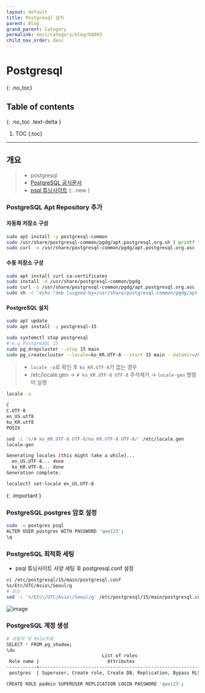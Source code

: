 ```yaml
---
layout: default
title: Postgresql 설치
parent: Blog
grand_parent: Category
permalink: docs/category/blog/b0093
child_nav_order: desc
---
```

# Postgresql
{: .no_toc}

## Table of contents
{: .no_toc .text-delta }

1. TOC
{:toc}

---
## 개요

> - postgresql
> - [PostgreSQL 공식문서](https://www.postgresql.org/download/linux/ubuntu/)
> - [psql 튜닝사이트](https://pgtune.leopard.in.ua/)
{: .new }

### PostgreSQL Apt Repository 추가

#### **자동화 저장소 구성**

```bash
sudo apt install -y postgresql-common
sudo /usr/share/postgresql-common/pgdg/apt.postgresql.org.sh | printf "\n" | read
sudo curl -o /usr/share/postgresql-common/pgdg/apt.postgresql.org.asc --fail https://www.postgresql.org/media/keys/ACCC4CF8.asc
```

#### **수동 저장소 구성**

```bash
sudo apt install curl ca-certificates
sudo install -d /usr/share/postgresql-common/pgdg
sudo curl -o /usr/share/postgresql-common/pgdg/apt.postgresql.org.asc --fail https://www.postgresql.org/media/keys/ACCC4CF8.asc
sudo sh -c 'echo "deb [signed-by=/usr/share/postgresql-common/pgdg/apt.postgresql.org.asc] https://apt.postgresql.org/pub/repos/apt $(lsb_release -cs)-pgdg main" > /etc/apt/sources.list.d/pgdg.list'
```

#### **PostgreSQL 설치**

```bash
sudo apt update
sudo apt install -y postgresql-15
```

```bash
sudo systemctl stop postgresql
# e.g PostgreSQL 15
sudo pg_dropcluster --stop 15 main
sudo pg_createcluster --locale=ko_KR.UTF-8 --start 15 main --datadir=/data/postgresql/15/main
```

> - `locale -a`로 확인 후 `ko_KR.UTF-8`가 없는 경우
> - /etc/locale.gen → `# ko_KR.UTF-8 UTF-8` 주석제거 → `locale-gen` 명령어 실행
>
```bash
locale -a
```
>  
```bash
C
C.UTF-8
en_US.utf8
ko_KR.utf8
POSIX
```
> 
```bash
sed -i 's/# ko_KR.UTF-8 UTF-8/ko_KR.UTF-8 UTF-8/' /etc/locale.gen
locale-gen
```
>  
```bash
Generating locales (this might take a while)...
  en_US.UTF-8... done
  ko_KR.UTF-8... done
Generation complete.
```
>
```bash
localectl set-locale en_US.UTF-8
```
>
{: .important }

### PostgreSQL postgres 암호 설정

```bash
sudo -u postgres psql
ALTER USER postgres WITH PASSWORD 'qwe123';
\q
```

### PostgreSQL 최적화 세팅

- psql 튜닝사이트 사양 세팅 후 postgresql.conf 설정
```bash
vi /etc/postgresql/15/main/postgresql.conf
%s/Etc/UTC/Asia\/Seoul/g
# 또는
sed -i 's/Etc\/UTC/Asia\/Seoul/g' /etc/postgresql/15/main/postgresql.conf
```

![image](https://github.com/heaths2/heaths2.github.io/assets/36792594/0b878fde-20d1-4ed6-84ee-037cedfd21dc)


### PostgreSQL 계정 생성

```bash
# 사용자 및 Role조회
SELECT * FROM pg_shadow;
\du
                                   List of roles
 Role name |                         Attributes                         | Member of 
-----------+------------------------------------------------------------+-----------
 postgres  | Superuser, Create role, Create DB, Replication, Bypass RLS | {}
```

```bash
CREATE ROLE padmin SUPERUSER REPLICATION LOGIN PASSWORD 'qwe123';
```
